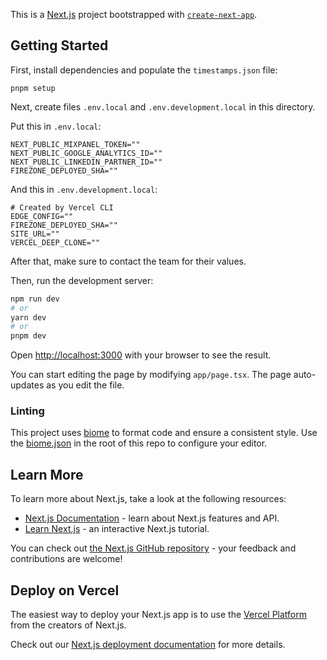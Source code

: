 This is a [Next.js](https://nextjs.org) project bootstrapped with
[`create-next-app`](https://github.com/vercel/next.js/tree/canary/packages/create-next-app).

## Getting Started

First, install dependencies and populate the `timestamps.json` file:

```
pnpm setup
```

Next, create files `.env.local` and `.env.development.local` in this directory.

Put this in `.env.local`:

```
NEXT_PUBLIC_MIXPANEL_TOKEN=""
NEXT_PUBLIC_GOOGLE_ANALYTICS_ID=""
NEXT_PUBLIC_LINKEDIN_PARTNER_ID=""
FIREZONE_DEPLOYED_SHA=""
```

And this in `.env.development.local`:

```
# Created by Vercel CLI
EDGE_CONFIG=""
FIREZONE_DEPLOYED_SHA=""
SITE_URL=""
VERCEL_DEEP_CLONE=""
```

After that, make sure to contact the team for their values.

Then, run the development server:

```bash
npm run dev
# or
yarn dev
# or
pnpm dev
```

Open [http://localhost:3000](http://localhost:3000) with your browser to see the
result.

You can start editing the page by modifying `app/page.tsx`. The page
auto-updates as you edit the file.

### Linting

This project uses [biome](https://biomejs.dev) to format code and ensure a
consistent style. Use the [biome.json](../biome.json) in the root of
this repo to configure your editor.

## Learn More

To learn more about Next.js, take a look at the following resources:

- [Next.js Documentation](https://nextjs.org/docs) - learn about Next.js
  features and API.
- [Learn Next.js](https://nextjs.org/learn) - an interactive Next.js tutorial.

You can check out
[the Next.js GitHub repository](https://github.com/vercel/next.js) - your
feedback and contributions are welcome!

## Deploy on Vercel

The easiest way to deploy your Next.js app is to use the
[Vercel Platform](https://vercel.com/new?utm_medium=default-template&filter=next.js&utm_source=create-next-app&utm_campaign=create-next-app-readme)
from the creators of Next.js.

Check out our
[Next.js deployment documentation](https://nextjs.org/docs/deployment) for more
details.
